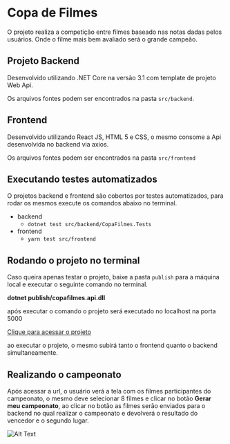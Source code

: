 # Copa de Filmes

O projeto realiza a competição entre filmes baseado nas notas dadas pelos usuários. Onde o filme mais bem avaliado será o grande campeão.

## Projeto Backend

Desenvolvido utilizando .NET Core na versão 3.1 com template de projeto Web Api.

Os arquivos fontes podem ser encontrados na pasta `src/backend`.


## Frontend

Desenvolvido utilizando React JS, HTML 5 e CSS, o mesmo consome a Api desenvolvida no backend via axios.

Os arquivos fontes podem ser encontrados na pasta `src/frontend`

## Executando testes automatizados
O projetos backend e frontend são cobertos por testes automatizados, para rodar os mesmos execute os comandos abaixo no terminal.

- backend
  - `dotnet test src/backend/CopaFilmes.Tests`
- frontend 
  - `yarn test src/frontend`


## Rodando o projeto no terminal

Caso queira apenas testar o projeto, baixe a pasta `publish` para  a máquina local e executar o seguinte comando no terminal.

**dotnet publish/copafilmes.api.dll**

após executar o comando o projeto será executado no localhost  na porta 5000

[Clique para acessar o projeto](http://localhost:5000)

ao executar o projeto,  o mesmo subirá tanto o frontend quanto o backend simultaneamente.

## Realizando o campeonato

Após acessar a url, o usuário verá a tela com os filmes participantes do campeonato, o mesmo deve selecionar 8 filmes e clicar no botão **Gerar meu campeonato**, ao clicar no botão as filmes serão enviados para o backend no qual realizar o campeonato e devolverá o resultado do vencedor e o segundo lugar.

![Alt Text](https://media.giphy.com/media/hRyAVX1q7bQwSLKLLb/giphy.gif)
